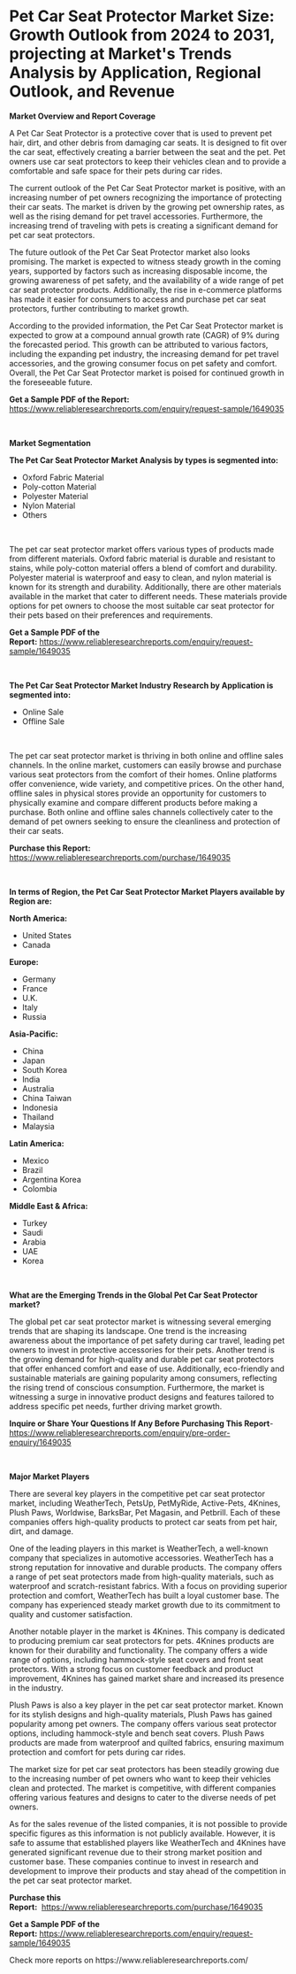<p><h1>Pet Car Seat Protector Market Size: Growth Outlook from 2024 to 2031, projecting at Market's Trends Analysis by Application, Regional Outlook, and Revenue</h1></p><p><strong>Market Overview and Report Coverage</strong></p>
<p><p>A Pet Car Seat Protector is a protective cover that is used to prevent pet hair, dirt, and other debris from damaging car seats. It is designed to fit over the car seat, effectively creating a barrier between the seat and the pet. Pet owners use car seat protectors to keep their vehicles clean and to provide a comfortable and safe space for their pets during car rides.</p><p>The current outlook of the Pet Car Seat Protector market is positive, with an increasing number of pet owners recognizing the importance of protecting their car seats. The market is driven by the growing pet ownership rates, as well as the rising demand for pet travel accessories. Furthermore, the increasing trend of traveling with pets is creating a significant demand for pet car seat protectors.</p><p>The future outlook of the Pet Car Seat Protector market also looks promising. The market is expected to witness steady growth in the coming years, supported by factors such as increasing disposable income, the growing awareness of pet safety, and the availability of a wide range of pet car seat protector products. Additionally, the rise in e-commerce platforms has made it easier for consumers to access and purchase pet car seat protectors, further contributing to market growth.</p><p>According to the provided information, the Pet Car Seat Protector market is expected to grow at a compound annual growth rate (CAGR) of 9% during the forecasted period. This growth can be attributed to various factors, including the expanding pet industry, the increasing demand for pet travel accessories, and the growing consumer focus on pet safety and comfort. Overall, the Pet Car Seat Protector market is poised for continued growth in the foreseeable future.</p></p>
<p><strong>Get a Sample PDF of the Report:</strong> <a href="https://www.reliableresearchreports.com/enquiry/request-sample/1649035">https://www.reliableresearchreports.com/enquiry/request-sample/1649035</a></p>
<p>&nbsp;</p>
<p><strong>Market Segmentation</strong></p>
<p><strong>The Pet Car Seat Protector Market Analysis by types is segmented into:</strong></p>
<p><ul><li>Oxford Fabric Material</li><li>Poly-cotton Material</li><li>Polyester Material</li><li>Nylon Material</li><li>Others</li></ul></p>
<p>&nbsp;</p>
<p><p>The pet car seat protector market offers various types of products made from different materials. Oxford fabric material is durable and resistant to stains, while poly-cotton material offers a blend of comfort and durability. Polyester material is waterproof and easy to clean, and nylon material is known for its strength and durability. Additionally, there are other materials available in the market that cater to different needs. These materials provide options for pet owners to choose the most suitable car seat protector for their pets based on their preferences and requirements.</p></p>
<p><strong>Get a Sample PDF of the Report:</strong>&nbsp;<a href="https://www.reliableresearchreports.com/enquiry/request-sample/1649035">https://www.reliableresearchreports.com/enquiry/request-sample/1649035</a></p>
<p>&nbsp;</p>
<p><strong>The Pet Car Seat Protector Market Industry Research by Application is segmented into:</strong></p>
<p><ul><li>Online Sale</li><li>Offline Sale</li></ul></p>
<p>&nbsp;</p>
<p><p>The pet car seat protector market is thriving in both online and offline sales channels. In the online market, customers can easily browse and purchase various seat protectors from the comfort of their homes. Online platforms offer convenience, wide variety, and competitive prices. On the other hand, offline sales in physical stores provide an opportunity for customers to physically examine and compare different products before making a purchase. Both online and offline sales channels collectively cater to the demand of pet owners seeking to ensure the cleanliness and protection of their car seats.</p></p>
<p><strong>Purchase this Report:</strong>&nbsp; <a href="https://www.reliableresearchreports.com/purchase/1649035">https://www.reliableresearchreports.com/purchase/1649035</a></p>
<p>&nbsp;</p>
<p><strong>In terms of Region, the Pet Car Seat Protector Market Players available by Region are:</strong></p>
<p>
    <p> <strong> North America: </strong>
        <ul>
            <li>United States</li>
            <li>Canada</li>
        </ul>
        </p> 
    <p> <strong> Europe: </strong>
        <ul>
            <li>Germany</li>
            <li>France</li>
            <li>U.K.</li>
            <li>Italy</li>
            <li>Russia</li>
        </ul>
        </p> 
    <p> <strong> Asia-Pacific: </strong>
        <ul>
            <li>China</li>
            <li>Japan</li>
            <li>South Korea</li>
            <li>India</li>
            <li>Australia</li>
            <li>China Taiwan</li>
            <li>Indonesia</li>
            <li>Thailand</li>
            <li>Malaysia</li>
        </ul>
        </p> 
    <p> <strong> Latin America: </strong>
        <ul>
            <li>Mexico</li>
            <li>Brazil</li>
            <li>Argentina Korea</li>
            <li>Colombia</li>
        </ul>
        </p> 
    <p> <strong> Middle East & Africa: </strong>
        <ul>
            <li>Turkey</li>
            <li>Saudi</li>
            <li>Arabia</li>
            <li>UAE</li>
            <li>Korea</li>
        </ul>
    </p>
    </p>
<p>&nbsp;</p>
<p><strong>What are the Emerging Trends in the Global Pet Car Seat Protector market?</strong></p>
<p><p>The global pet car seat protector market is witnessing several emerging trends that are shaping its landscape. One trend is the increasing awareness about the importance of pet safety during car travel, leading pet owners to invest in protective accessories for their pets. Another trend is the growing demand for high-quality and durable pet car seat protectors that offer enhanced comfort and ease of use. Additionally, eco-friendly and sustainable materials are gaining popularity among consumers, reflecting the rising trend of conscious consumption. Furthermore, the market is witnessing a surge in innovative product designs and features tailored to address specific pet needs, further driving market growth.</p></p>
<p><strong>Inquire or Share Your Questions If Any Before Purchasing This Report</strong>- <a href="https://www.reliableresearchreports.com/enquiry/pre-order-enquiry/1649035">https://www.reliableresearchreports.com/enquiry/pre-order-enquiry/1649035</a></p>
<p>&nbsp;</p>
<p><strong>Major Market Players</strong></p>
<p><p>There are several key players in the competitive pet car seat protector market, including WeatherTech, PetsUp, PetMyRide, Active-Pets, 4Knines, Plush Paws, Worldwise, BarksBar, Pet Magasin, and Petbrill. Each of these companies offers high-quality products to protect car seats from pet hair, dirt, and damage.</p><p>One of the leading players in this market is WeatherTech, a well-known company that specializes in automotive accessories. WeatherTech has a strong reputation for innovative and durable products. The company offers a range of pet seat protectors made from high-quality materials, such as waterproof and scratch-resistant fabrics. With a focus on providing superior protection and comfort, WeatherTech has built a loyal customer base. The company has experienced steady market growth due to its commitment to quality and customer satisfaction.</p><p>Another notable player in the market is 4Knines. This company is dedicated to producing premium car seat protectors for pets. 4Knines products are known for their durability and functionality. The company offers a wide range of options, including hammock-style seat covers and front seat protectors. With a strong focus on customer feedback and product improvement, 4Knines has gained market share and increased its presence in the industry. </p><p>Plush Paws is also a key player in the pet car seat protector market. Known for its stylish designs and high-quality materials, Plush Paws has gained popularity among pet owners. The company offers various seat protector options, including hammock-style and bench seat covers. Plush Paws products are made from waterproof and quilted fabrics, ensuring maximum protection and comfort for pets during car rides.</p><p>The market size for pet car seat protectors has been steadily growing due to the increasing number of pet owners who want to keep their vehicles clean and protected. The market is competitive, with different companies offering various features and designs to cater to the diverse needs of pet owners.</p><p>As for the sales revenue of the listed companies, it is not possible to provide specific figures as this information is not publicly available. However, it is safe to assume that established players like WeatherTech and 4Knines have generated significant revenue due to their strong market position and customer base. These companies continue to invest in research and development to improve their products and stay ahead of the competition in the pet car seat protector market.</p></p>
<p><strong>Purchase this Report:</strong>&nbsp;&nbsp;<a href="https://www.reliableresearchreports.com/purchase/1649035">https://www.reliableresearchreports.com/purchase/1649035</a></p>
<p></p>
<p><strong>Get a Sample PDF of the Report:</strong>&nbsp;<a href="https://www.reliableresearchreports.com/enquiry/request-sample/1649035">https://www.reliableresearchreports.com/enquiry/request-sample/1649035</a></p>
<p>Check more reports on https://www.reliableresearchreports.com/</p>